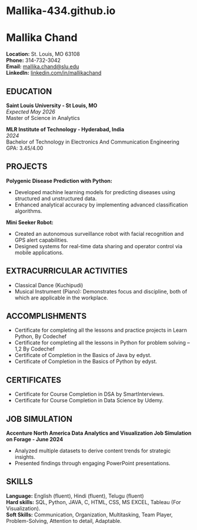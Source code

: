 # Mallika-434.github.io
# Mallika Chand

**Location:** St. Louis, MO 63108  
**Phone:** 314-732-3042  
**Email:** mallika.chand@slu.edu  
**LinkedIn:** [linkedin.com/in/mallikachand](https://linkedin.com/in/mallikachand)  

## EDUCATION

**Saint Louis University - St Louis, MO**  
*Expected May 2026*  
Master of Science in Analytics  

**MLR Institute of Technology - Hyderabad, India**  
*2024*  
Bachelor of Technology in Electronics And Communication Engineering  
GPA: 3.45/4.00  

## PROJECTS

**Polygenic Disease Prediction with Python:**  
- Developed machine learning models for predicting diseases using structured and unstructured data.
- Enhanced analytical accuracy by implementing advanced classification algorithms.

**Mini Seeker Robot:**  
- Created an autonomous surveillance robot with facial recognition and GPS alert capabilities.
- Designed systems for real-time data sharing and operator control via mobile applications.

## EXTRACURRICULAR ACTIVITIES

- Classical Dance (Kuchipudi)
- Musical Instrument (Piano): Demonstrates focus and discipline, both of which are applicable in the workplace.

## ACCOMPLISHMENTS

- Certificate for completing all the lessons and practice projects in Learn Python, By Codechef 
- Certificate for completing all the lessons in Python for problem solving – 1,2 By Codechef
- Certificate of Completion in the Basics of Java by edyst.
- Certificate of Completion in the Basics of Python by edyst.

## CERTIFICATES

- Certificate for Course Completion in DSA by SmartInterviews.
- Certificate for Course Completion in Data Science by Udemy. 

## JOB SIMULATION

**Accenture North America Data Analytics and Visualization Job Simulation on Forage - June 2024**  
- Analyzed multiple datasets to derive content trends for strategic insights.
- Presented findings through engaging PowerPoint presentations.

## SKILLS

**Language:** English (fluent), Hindi (fluent), Telugu (fluent)  
**Hard skills:** SQL, Python, JAVA, C, HTML, CSS, MS EXCEL, Tableau (For Visualization).  
**Soft Skills:** Communication, Organization, Multitasking, Team Player, Problem-Solving, Attention to detail, Adaptable.  
